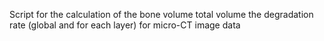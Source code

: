 Script for the calculation of the bone volume total volume the degradation rate (global and for each layer) for micro-CT image data 

